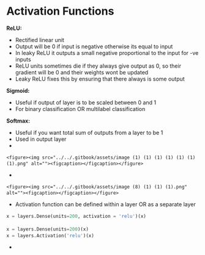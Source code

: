 # Activation Functions

**ReLU:**

* Rectified linear unit
* Output will be 0 if input is negative otherwise its equal to input
* In leaky ReLU it outputs a small negative proportional to the input for -ve inputs
* ReLU units sometimes die if they always give output as 0, so their gradient will be 0 and their weights wont be updated
* Leaky ReLU fixes this by ensuring that there always is some output

**Sigmoid:**

* Useful if output of layer is to be scaled between 0 and 1
* For binary classification OR multilabel classification

**Softmax:**

* Useful if you want total sum of outputs from a layer to be 1
* Used in output layer
*

    <figure><img src="../../.gitbook/assets/image (1) (1) (1) (1) (1) (1) (1).png" alt=""><figcaption></figcaption></figure>
*

    <figure><img src="../../.gitbook/assets/image (8) (1) (1) (1).png" alt=""><figcaption></figcaption></figure>
* Activation function can be defined within a layer OR as a separate layer

```python
x = layers.Dense(units=200, activation = 'relu')(x)

x = layers.Dense(units=200)(x)
x = layers.Activation('relu')(x)
```

*
